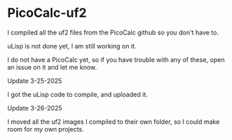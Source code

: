 # PicoCalc-uf2
I compiled all the uf2 files from the PicoCalc github so you don't have to.

uLisp is not done yet, I am still working on it.

I do not have a PicoCalc yet, so if you have trouble with any of these, open an issue on it and let me know.

Update 3-25-2025

I got the uLisp code to compile, and uploaded it.

Update 3-26-2025

I moved all the uf2 images I compiled to their own folder, so I could make room for my own projects.